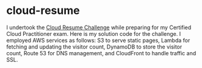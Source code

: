 # cloud-resume
I undertook the [Cloud Resume Challenge](https://cloudresumechallenge.dev/docs/the-challenge/aws/#8-database) while preparing for my Certified Cloud Practitioner exam. Here is my solution code for the challenge. I employed AWS services as follows: S3 to serve static pages, Lambda for fetching and updating the visitor count, DynamoDB to store the visitor count, Route 53 for DNS management, and CloudFront to handle traffic and SSL.
